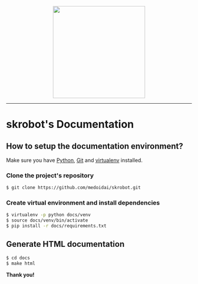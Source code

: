 <div align="center"><img src="https://github.com/medoidai/skrobot/raw/master/static/skrobot-logo.png" width="250px;" /></div>

-----------------

# skrobot's Documentation

## How to setup the documentation environment?

Make sure you have [Python](https://www.python.org/), [Git](https://git-scm.com/) and [virtualenv](https://pypi.org/project/virtualenv/) installed.

### Clone the project's repository

```sh
$ git clone https://github.com/medoidai/skrobot.git
```

### Create virtual environment and install dependencies

```sh
$ virtualenv -p python docs/venv
$ source docs/venv/bin/activate
$ pip install -r docs/requirements.txt
```

## Generate HTML documentation

```sh
$ cd docs
$ make html
```

**Thank you!**